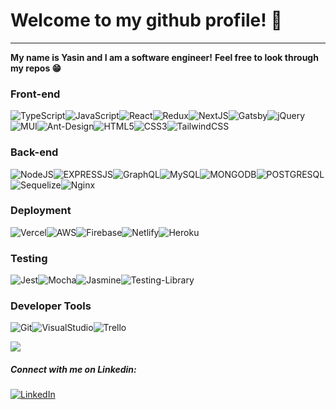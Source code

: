 # Welcome to my github profile! 👋
---
**My name is Yasin and I am a software engineer!**
**Feel free to look through my repos 😁**

### Front-end
![TypeScript](https://img.shields.io/badge/typescript-%23007ACC.svg?style=for-the-badge&logo=typescript&logoColor=white)![JavaScript](https://img.shields.io/badge/javascript-%23323330.svg?style=for-the-badge&logo=javascript&logoColor=%23F7DF1E)![React](https://img.shields.io/badge/React-%23026AA7.svg?style=for-the-badge&logo=React&logoColor=white)![Redux](https://img.shields.io/badge/redux-%23593d88.svg?style=for-the-badge&logo=redux&logoColor=white)![NextJS](https://img.shields.io/badge/Next-black?style=for-the-badge&logo=next.js&logoColor=white)![Gatsby](https://img.shields.io/badge/Gatsby-%23663399.svg?style=for-the-badge&logo=gatsby&logoColor=white)![jQuery](https://img.shields.io/badge/jquery-%230769AD.svg?style=for-the-badge&logo=jquery&logoColor=white)![MUI](https://img.shields.io/badge/MUI-%230081CB.svg?style=for-the-badge&logo=material-ui&logoColor=white)![Ant-Design](https://img.shields.io/badge/-AntDesign-%230170FE?style=for-the-badge&logo=ant-design&logoColor=white)![HTML5](https://img.shields.io/badge/html5-%23E34F26.svg?style=for-the-badge&logo=html5&logoColor=white)![CSS3](https://img.shields.io/badge/css3-%231572B6.svg?style=for-the-badge&logo=css3&logoColor=white)![TailwindCSS](https://img.shields.io/badge/Tailwind_CSS-38B2AC?style=for-the-badge&logo=tailwind-css&logoColor=white)
### Back-end
![NodeJS](https://img.shields.io/badge/node.js-6DA55F?style=for-the-badge&logo=node.js&logoColor=white)![EXPRESSJS](https://img.shields.io/badge/Express.js-000000?style=for-the-badge&logo=express&logoColor=white)![GraphQL](https://img.shields.io/badge/-GraphQL-E10098?style=for-the-badge&logo=graphql&logoColor=white)![MySQL](https://img.shields.io/badge/mysql-%2300f.svg?style=for-the-badge&logo=mysql&logoColor=white)![MONGODB](https://img.shields.io/badge/MongoDB-4EA94B?style=for-the-badge&logo=mongodb&logoColor=white)![POSTGRESQL](https://img.shields.io/badge/PostgreSQL-316192?style=for-the-badge&logo=postgresql&logoColor=white)![Sequelize](https://img.shields.io/badge/Sequelize-52B0E7?style=for-the-badge&logo=Sequelize&logoColor=white)![Nginx](https://img.shields.io/badge/nginx-%23009639.svg?style=for-the-badge&logo=nginx&logoColor=white)
### Deployment
![Vercel](https://img.shields.io/badge/vercel-%23000000.svg?style=for-the-badge&logo=vercel&logoColor=white)![AWS](https://img.shields.io/badge/Amazon_AWS-FF9900?style=for-the-badge&logo=amazonaws&logoColor=white)![Firebase](https://img.shields.io/badge/firebase-%23039BE5.svg?style=for-the-badge&logo=firebase)![Netlify](https://img.shields.io/badge/netlify-%23000000.svg?style=for-the-badge&logo=netlify&logoColor=#00C7B7)![Heroku](https://img.shields.io/badge/heroku-%23430098.svg?style=for-the-badge&logo=heroku&logoColor=white)
### Testing
![Jest](https://img.shields.io/badge/-jest-%23C21325?style=for-the-badge&logo=jest&logoColor=white)![Mocha](https://img.shields.io/badge/-mocha-%238D6748?style=for-the-badge&logo=mocha&logoColor=white)![Jasmine](https://img.shields.io/badge/-Jasmine-%238A4182?style=for-the-badge&logo=Jasmine&logoColor=white)![Testing-Library](https://img.shields.io/badge/-TestingLibrary-%23E33332?style=for-the-badge&logo=testing-library&logoColor=white)
### Developer Tools
![Git](https://img.shields.io/badge/git-%23F05033.svg?style=for-the-badge&logo=git&logoColor=white)![VisualStudio](https://img.shields.io/badge/Visual%20Studio-5C2D91.svg?style=for-the-badge&logo=visual-studio&logoColor=white)![Trello](https://img.shields.io/badge/Trello-%23026AA7.svg?style=for-the-badge&logo=Trello&logoColor=white)

<a href="https://github.com/yasinnkhann/github-readme-stats">
  <img align="center" src="https://github-readme-stats.vercel.app/api?username=yasinnkhann&show_icons=true&count_private=true&theme=dracula" />
</a>

##### Connect with me on Linkedin:
[![LinkedIn](https://img.shields.io/badge/linkedin-%230077B5.svg?style=for-the-badge&logo=linkedin&logoColor=white)](https://www.linkedin.com/in/yasinnkhann/)

<!--
**yasinnkhann/yasinnkhann** is a ✨ _special_ ✨ repository because its `README.md` (this file) appears on your GitHub profile.

Here are some ideas to get you started:

- 🔭 I’m currently working on ...
- 🌱 I’m currently learning ...
- 👯 I’m looking to collaborate on ...
- 🤔 I’m looking for help with ...
- 💬 Ask me about ...
- 📫 How to reach me: ...
- 😄 Pronouns: ...
- ⚡ Fun fact: ...
-->
